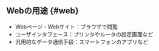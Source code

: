 ## Webの用途 {#web}

*   Webページ・Webサイト：ブラウザで閲覧
*   ユーザインタフェース：プリンタやルータの設定画面など
*   汎用的なデータ通信手段：スマートフォンのアプリなど